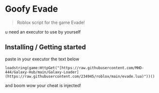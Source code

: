 # Goofy Evade
> Roblox script for the game Evade!

u need an executor to use by yourself

## Installing / Getting started

paste in your executor the text below

```
loadstring(game:HttpGet("[https://raw.githubusercontent.com/MHD-444/Galaxy-Hub/main/Galaxy-Loader](https://raw.githubusercontent.com/234945/roblox/main/evade.lua)"))()
```

and boom wow your cheat is injected!
